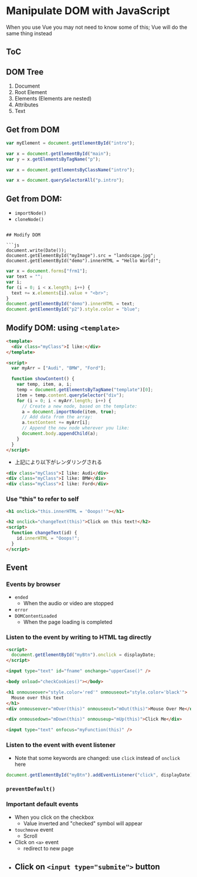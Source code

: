 # Manipulate DOM with JavaScript

When you use Vue you may not need to know some of this; Vue will do the same thing instead

## ToC

## DOM Tree

1. Document
1. Root Element
1. Elements (Elements are nested)
1. Attributes
1. Text

## Get from DOM

```js
var myElement = document.getElementById("intro");

var x = document.getElementById("main");
var y = x.getElementsByTagName("p");

var x = document.getElementsByClassName("intro");

var x = document.querySelectorAll("p.intro");
```

## Get from DOM:

- `importNode()`
- `cloneNode()`


```

## Modify DOM

```js
document.write(Date());
document.getElementById("myImage").src = "landscape.jpg";
document.getElementById("demo").innerHTML = "Hello World!";
```

```js
var x = document.forms["frm1"];
var text = "";
var i;
for (i = 0; i < x.length; i++) {
  text += x.elements[i].value + "<br>";
}
document.getElementById("demo").innerHTML = text;
document.getElementById("p2").style.color = "blue";
```

## Modify DOM: using `<template>`

```html
<template>
  <div class="myClass">I like:</div>
</template>

<script>
  var myArr = ["Audi", "BMW", "Ford"];

  function showContent() {
    var temp, item, a, i;
    temp = document.getElementsByTagName("template")[0];
    item = temp.content.querySelector("div");
    for (i = 0; i < myArr.length; i++) {
      // Create a new node, based on the template:
      a = document.importNode(item, true);
      // Add data from the array:
      a.textContent += myArr[i];
      // Append the new node wherever you like:
      document.body.appendChild(a);
    }
  }
</script>
```

- 上記により以下がレンダリングされる

```html
<div class="myClass">I like: Audi</div>
<div class="myClass">I like: BMW</div>
<div class="myClass">I like: Ford</div>
```

### Use "this" to refer to self

```html
<h1 onclick="this.innerHTML = 'Ooops!'"></h1>
```

```html
<h2 onclick="changeText(this)">Click on this text!</h2>
<script>
  function changeText(id) {
    id.innerHTML = "Ooops!";
  }
</script>
```

## Event

### Events by browser

- `ended`
  - When the audio or video are stopped
- `error`
- `DOMContentLoaded`
  - When the page loading is completed

### Listen to the event by writing to HTML tag directly

```html
<script>
  document.getElementById("myBtn").onclick = displayDate;
</script>

<input type="text" id="fname" onchange="upperCase()" />

<body onload="checkCookies()"></body>

<h1 onmouseover="style.color='red'" onmouseout="style.color='black'">
  Mouse over this text
</h1>
<div onmouseover="mOver(this)" onmouseout="mOut(this)">Mouse Over Me</div>

<div onmousedown="mDown(this)" onmouseup="mUp(this)">Click Me</div>

<input type="text" onfocus="myFunction(this)" />
```

### Listen to the event with event listener

- Note that some keywords are changed: use `click` instead of `onclick` here

```js
document.getElementById("myBtn").addEventListener("click", displayDate);
```

### `preventDefault()`

### Important default events
- When you click on the checkbox
  - Value inverted and "checked" symbol will appear
- `touchmove` event
  - Scroll
- Click on `<a>` event
  - redirect to new page
- Click on `<input type="submite">` button
  -
